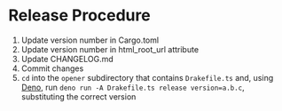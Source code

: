 # Release Procedure

1. Update version number in Cargo.toml
2. Update version number in html_root_url attribute
3. Update CHANGELOG.md
4. Commit changes
5. `cd` into the `opener` subdirectory that contains `Drakefile.ts` and, using [Deno](https://deno.land/), run `deno run -A Drakefile.ts release version=a.b.c`, substituting the correct version